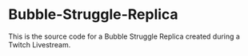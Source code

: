 # Bubble-Struggle-Replica
This is the source code for a Bubble Struggle Replica created during a Twitch Livestream.
